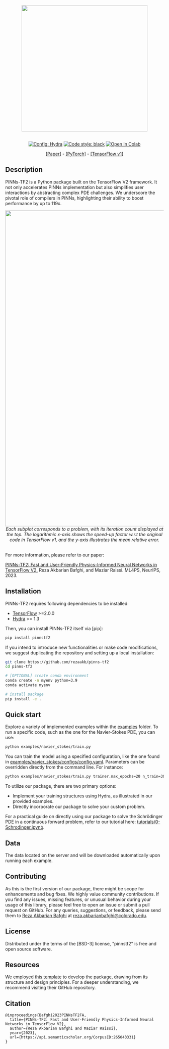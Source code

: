 <div align="center">

<img src="http://drive.google.com/uc?export=view&id=18OEs1wMiVqpxRTEudW-FzXwJelsx5eHm" width="400">
</br>
</br>

<a href="https://hydra.cc/"><img alt="Config: Hydra" src="https://img.shields.io/badge/Config-Hydra-89b8cd"></a>
[![Code style: black](https://img.shields.io/badge/code%20style-black-000000.svg)](https://github.com/psf/black)
[![Open In Colab](https://colab.research.google.com/assets/colab-badge.svg)](https://colab.research.google.com/github/rezaakb/pinns-tf2/blob/main/tutorials/0-Schrodinger.ipynb)

<a href="https://arxiv.org/abs/2311.03626">[Paper]</a> - <a href="https://github.com/rezaakb/pinns-torch">[PyTorch]</a> - <a href="https://github.com/maziarraissi/PINNs">[TensorFlow v1]</a>
</div>

## Description

PINNs-TF2 is a Python package built on the TensorFlow V2 framework. It not only accelerates PINNs implementation but also simplifies user interactions by abstracting complex PDE challenges. We underscore the pivotal role of compilers in PINNs, highlighting their ability to boost performance by up to 119x.

<div align="center">
<img src="http://drive.google.com/uc?export=view&id=1vGb-wuPI1bAEsD_5CKtUPUHq8cC1J32X" width="1000">
</br>
<em>Each subplot corresponds to a problem, with its iteration count displayed at the
top. The logarithmic x-axis shows the speed-up factor w.r.t the original code in TensorFlow v1, and the y-axis illustrates the mean relative error.</em>
</div>
</br>


For more information, please refer to our paper:

<a href="">PINNs-TF2: Fast and User-Friendly Physics-Informed Neural Networks in TensorFlow V2.</a> Reza Akbarian Bafghi, and Maziar Raissi. ML4PS, NeurIPS, 2023.

## Installation

PINNs-TF2 requires following dependencies to be installed:

- [TensorFlow](https://www.tensorflow.org/install) >=2.0.0
- [Hydra](https://hydra.cc/docs/intro/) >= 1.3

Then, you can install PINNs-TF2 itself via \[pip\]:

```bash
pip install pinnstf2
```

If you intend to introduce new functionalities or make code modifications, we suggest duplicating the repository and setting up a local installation:

```bash
git clone https://github.com/rezaakb/pinns-tf2
cd pinns-tf2

# [OPTIONAL] create conda environment
conda create -n myenv python=3.9
conda activate myenv

# install package
pip install -e .
```

## Quick start

Explore a variety of implemented examples within the [examples](examples) folder. To run a specific code, such as the one for the Navier-Stokes PDE, you can use:

```bash
python examples/navier_stokes/train.py
```

You can train the model using a specified configuration, like the one found in [examples/navier_stokes/configs/config.yaml](examples/navier_stokes/configs/config.yaml). Parameters can be overridden directly from the command line. For instance:

```bash
python examples/navier_stokes/train.py trainer.max_epochs=20 n_train=3000
```

To utilize our package, there are two primary options:

- Implement your training structures using Hydra, as illustrated in our provided examples.
- Directly incorporate our package to solve your custom problem.

For a practical guide on directly using our package to solve the Schrödinger PDE in a continuous forward problem, refer to our tutorial here: [tutorials/0-Schrodinger.ipynb](tutorials/0-Schrodinger.ipynb).

## Data

The data located on the server and will be downloaded automatically upon running each example.

## Contributing

As this is the first version of our package, there might be scope for enhancements and bug fixes. We highly value community contributions. If you find any issues, missing features, or unusual behavior during your usage of this library, please feel free to open an issue or submit a pull request on GitHub. For any queries, suggestions, or feedback, please send them to [Reza Akbarian Bafghi](https://www.linkedin.com/in/rezaakbarian/) at [reza.akbarianbafghi@colorado.edu](mailto:reza.akbarianbafghi@colorado.edu).

## License

Distributed under the terms of the \[BSD-3\] license, "pinnstf2" is free and open source software.

## Resources

We employed [this template](https://github.com/ashleve/lightning-hydra-template) to develop the package, drawing from its structure and design principles. For a deeper understanding, we recommend visiting their GitHub repository.

## Citation

```
@inproceedings{Bafghi2023PINNsTF2FA,
  title={PINNs-TF2: Fast and User-Friendly Physics-Informed Neural Networks in TensorFlow V2},
  author={Reza Akbarian Bafghi and Maziar Raissi},
  year={2023},
  url={https://api.semanticscholar.org/CorpusID:265043331}
}
```
